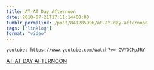 ```yaml
---
title: AT-AT Day Afternoon
date: 2010-07-21T17:11:14+00:00
tumblr_permalink: /post/841285996/at-at-day-afternoon
tags: ["linklog"]
format: "video"
---
```


`youtube: https://www.youtube.com/watch?v=-CVYOCMpJRY`

[AT-AT DAY AFTERNOON][1]

[1]: https://www.youtube.com/watch?v=-CVYOCMpJRY
